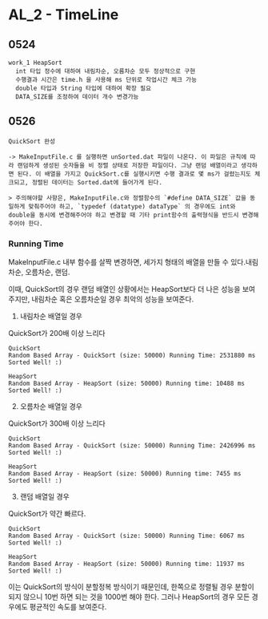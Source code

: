 # AL_2 - TimeLine

## 0524

```
work_1 HeapSort
  int 타입 정수에 대하여 내림차순, 오름차순 모두 정상적으로 구현
  수행결과 시간은 time.h 을 사용해 ms 단위로 작업시간 체크 가능
  double 타입과 String 타입에 대하여 확장 필요
  DATA_SIZE를 조정하여 데이터 개수 변경가능
```

## 0526

```
QuickSort 완성

-> MakeInputFile.c 를 실행하면 unSorted.dat 파일이 나온다. 이 파일은 규칙에 따라 랜덤하게 생성된 숫자들을 비 정렬 상태로 저장한 파일이다. 그냥 랜덤 배열이라고 생각하면 된다. 이 배열을 가지고 QuickSort.c를 실행시키면 수행 결과로 몇 ms가 걸렸는지도 체크되고, 정렬된 데이터는 Sorted.dat에 들어가게 된다.

> 주의해야할 사항은, MakeInputFile.c와 정렬함수의 `#define DATA_SIZE` 값을 동일하게 맞춰주어야 하고, `typedef (datatype) dataType` 의 경우에도 int와 double을 동시에 변경해주어야 하고 변경할 때 기타 print함수의 출력형식을 반드시 변경해 주어야 한다.
```

### Running Time

MakeInputFile.c 내부 함수를 살짝 변경하면, 세가지 형태의 배열을 만들 수 있다.내림차순, 오름차순, 랜덤.

이때, QuickSort의 경우 랜덤 배열인 상황에서는 HeapSort보다 더 나은 성능을 보여주지만, 내림차순 혹은 오름차순일 경우 최악의 성능을 보여준다.

1. 내림차순 배열일 경우

QuickSort가 200배 이상 느리다

```
QuickSort
Random Based Array - QuickSort (size: 50000) Running Time: 2531880 ms
Sorted Well! :)

HeapSort
Random Based Array - HeapSort (size: 50000) Running time: 10488 ms
Sorted Well! :)
```

2. 오름차순 배열일 경우

QuickSort가 300배 이상 느리다

```
QuickSort
Random Based Array - QuickSort (size: 50000) Running Time: 2426996 ms
Sorted Well! :)

HeapSort
Random Based Array - HeapSort (size: 50000) Running time: 7455 ms
Sorted Well! :)
```

3. 랜덤 배열일 경우

QuickSort가 약간 빠르다.

```
QuickSort
Random Based Array - QuickSort (size: 50000) Running Time: 6067 ms
Sorted Well! :)

HeapSort
Random Based Array - HeapSort (size: 50000) Running time: 11937 ms
Sorted Well! :)
```

이는 QuickSort의 방식이 분할정복 방식이기 때문인데, 한쪽으로 정렬될 경우 분할이 되지 않으니 10번 하면 되는 것을 1000번 해야 한다. 그러나 HeapSort의 경우 모든 경우에도 평균적인 속도를 보여준다.
